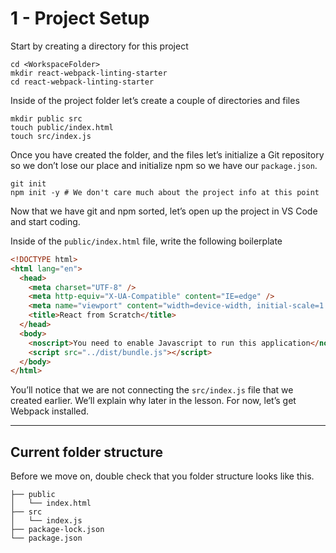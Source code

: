 # 1 - Project Setup

Start by creating a directory for this project

```shell
cd <WorkspaceFolder>
mkdir react-webpack-linting-starter
cd react-webpack-linting-starter
```

Inside of the project folder let’s create a couple of directories and files

```shell
mkdir public src
touch public/index.html
touch src/index.js
```

Once you have created the folder, and the files let’s initialize a Git repository so we don’t lose our place and initialize npm so we have our `package.json`.

```shell
git init
npm init -y # We don't care much about the project info at this point
```

Now that we have git and npm sorted, let’s open up the project in VS Code and start coding.

Inside of the `public/index.html` file, write the following boilerplate

```html
<!DOCTYPE html>
<html lang="en">
  <head>
    <meta charset="UTF-8" />
    <meta http-equiv="X-UA-Compatible" content="IE=edge" />
    <meta name="viewport" content="width=device-width, initial-scale=1.0" />
    <title>React from Scratch</title>
  </head>
  <body>
    <noscript>You need to enable Javascript to run this application</noscript>
    <script src="../dist/bundle.js"></script>
  </body>
</html>
```

You’ll notice that we are not connecting the `src/index.js` file that we created earlier. We’ll explain why later in the lesson. For now, let’s get Webpack installed.

---

## Current folder structure

Before we move on, double check that you folder structure looks like this.

```
├── public
│   └── index.html
├── src
│   └── index.js
├── package-lock.json
└── package.json
```
